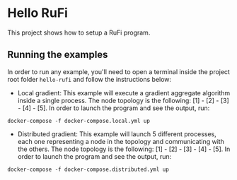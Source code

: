 # Hello RuFi
This project shows how to setup a RuFi program.

## Running the examples
In order to run any example, you'll need to open a terminal inside the project root folder `hello-rufi` and follow the instructions below:

- Local gradient:
This example will execute a gradient aggregate algorithm inside a single process.
The node topology is the following: [1] - [2] - [3] - [4] - [5].
In order to launch the program and see the output, run:
````shell
docker-compose -f docker-compose.local.yml up
````
- Distributed gradient:
This example will launch 5 different processes, each one representing a node in the topology and communicating with the others.
The node topology is the following: [1] - [2] - [3] - [4] - [5].
In order to launch the program and see the output, run:
````shell
docker-compose -f docker-compose.distributed.yml up
````
